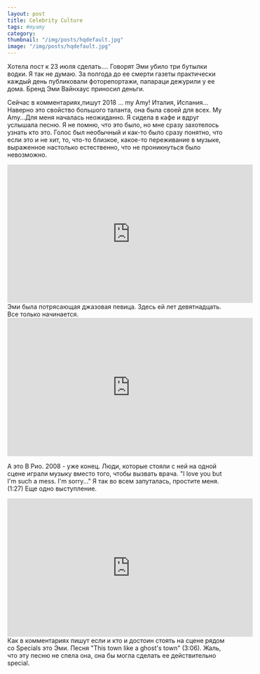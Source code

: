 ```yaml
---
layout: post
title: Celebrity Culture
tags: #myamy
category: 
thumbnail: "/img/posts/hqdefault.jpg"
image: "/img/posts/hqdefault.jpg"
---
```



Хотела пост к 23 июля сделать.... Говорят Эми убило три бутылки водки. Я так не думаю. За полгода до ее смерти газеты практически каждый день публиковали фоторепортажи, папараци дежурили у ее дома. Бренд Эми Вайнхаус приносил деньги.

<!--more-->

Сейчас в комментариях,пишут 2018 ... my Amy!
Италия, Испания... Наверно это свойство большого таланта, она была своей для всех.
My Amy...Для меня началась неожиданно. Я сидела в кафе и вдруг услышала песню. Я не помню, что это было, но мне сразу захотелось узнать кто это. Голос был необычный и как-то было сразу понятно, что если это и не хит, то, что-то близкое, какое-то переживание в музыке, выраженное настолько естественно, что не проникнуться было невозможно.

<iframe width="560" height="315" src="https://www.youtube.com/embed/uUMNRvopAdM" frameborder="0" allow="autoplay; encrypted-media" allowfullscreen></iframe>
Эми была потрясающая джазовая певица. Здесь ей  лет девятнадцать. Все только начинается.

<iframe width="560" height="315" src="https://www.youtube.com/embed/eHgcMvhAl5c" frameborder="0" allow="autoplay; encrypted-media" allowfullscreen></iframe>

А это В Рио. 2008 - уже конец. Люди, которые стояли с ней на одной сцене играли музыку вместо того, чтобы вызвать врача. "I love you but I'm such a mess. I'm sorry..." Я так во всем запуталась, простите меня. (1:27)
Еще одно выступление.
<iframe width="560" height="315" src="https://www.youtube.com/embed/bqtfl0gt5fM" frameborder="0" allow="autoplay; encrypted-media" allowfullscreen></iframe>
Как в комментариях пишут если и кто и достоин стоять на сцене рядом со Specials это Эми.  Песня "This town like a ghost's town" (3:06). Жаль, что эту песню не спела она, она бы могла сделать ее действительно special.
